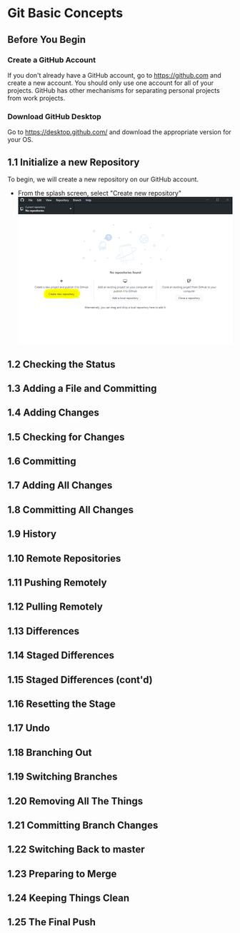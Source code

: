 # Git Basic Concepts
## Before You Begin
### Create a GitHub Account
If you don't already have a GitHub account, go to https://github.com and create a new account. You should only use one account for all of your projects. GitHub has other mechanisms for separating personal projects from work projects.
### Download GitHub Desktop
Go to https://desktop.github.com/ and download the appropriate version for your OS.
## 1.1 Initialize a new Repository
To begin, we will create a new repository on our GitHub account.
- From the splash screen, select "Create new repository"
![alt text](images/createNewRepository.png)


## 1.2 Checking the Status
## 1.3 Adding a File and Committing
## 1.4 Adding Changes
## 1.5 Checking for Changes
## 1.6 Committing
## 1.7 Adding All Changes
## 1.8 Committing All Changes
## 1.9 History
## 1.10 Remote Repositories
## 1.11 Pushing Remotely
## 1.12 Pulling Remotely
## 1.13 Differences
## 1.14 Staged Differences
## 1.15 Staged Differences (cont'd)
## 1.16 Resetting the Stage
## 1.17 Undo
## 1.18 Branching Out
## 1.19 Switching Branches
## 1.20 Removing All The Things
## 1.21 Committing Branch Changes
## 1.22 Switching Back to master
## 1.23 Preparing to Merge
## 1.24 Keeping Things Clean
## 1.25 The Final Push
